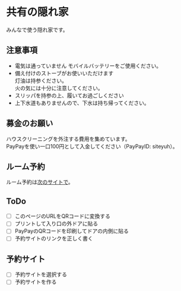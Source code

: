 # 共有の隠れ家
みんなで使う隠れ家です。

## 注意事項

- 電気は通っていません
モバイルバッテリーをご使用ください。
- 備え付けのストーブがお使いいただけます  
灯油は持参ください。  
火の気には十分に注意してください。
- スリッパを持参の上、履いてお過ごしください
- 上下水道もありませんので、下水は持ち帰ってください。

## 募金のお願い
ハウスクリーニングを外注する費用を集めています。  
PayPayを使い一口100円として入金してください（PayPayID: siteyuh）。

## ルーム予約
ルーム予約は[次のサイトで](https://yoyaku.com)。

## ToDo

- [ ] このページのURLをQRコードに変換する
- [ ] プリントして入り口の外ドアに貼る
- [ ] PayPayのQRコードを印刷してドアの内側に貼る
- [ ] 予約サイトのリンクを正しく書く

## 予約サイト
- [ ] 予約サイトを選択する
- [ ] 予約サイトを作る